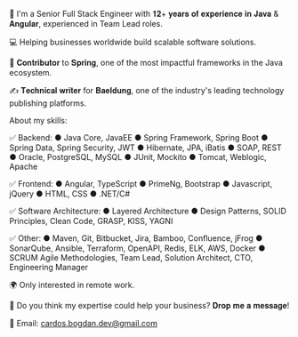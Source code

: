 👋 I'm a Senior Full Stack Engineer with 𝟏𝟐+ 𝐲𝐞𝐚𝐫𝐬 𝐨𝐟 𝐞𝐱𝐩𝐞𝐫𝐢𝐞𝐧𝐜𝐞 𝐢𝐧 𝐉𝐚𝐯𝐚 & 𝐀𝐧𝐠𝐮𝐥𝐚𝐫, experienced in Team Lead roles.

💻 Helping businesses worldwide build scalable software solutions.

🍃 𝐂𝐨𝐧𝐭𝐫𝐢𝐛𝐮𝐭𝐨𝐫 to 𝐒𝐩𝐫𝐢𝐧𝐠, one of the most impactful frameworks in the Java ecosystem.

✍ 𝐓𝐞𝐜𝐡𝐧𝐢𝐜𝐚𝐥 𝐰𝐫𝐢𝐭𝐞𝐫 for 𝐁𝐚𝐞𝐥𝐝𝐮𝐧𝐠, one of the industry's leading technology publishing platforms.

About my skills:

✅ Backend:
● Java Core, JavaEE
● Spring Framework, Spring Boot
● Spring Data, Spring Security, JWT
● Hibernate, JPA, iBatis
● SOAP, REST
● Oracle, PostgreSQL, MySQL
● JUnit, Mockito
● Tomcat, Weblogic, Apache

✅ Frontend: 
● Angular, TypeScript
● PrimeNg, Bootstrap
● Javascript, jQuery
● HTML, CSS
● .NET/C#

✅ Software Architecture:
● Layered Architecture
● Design Patterns, SOLID Principles, Clean Code, GRASP, KISS, YAGNI

✅ Other:
● Maven, Git, Bitbucket, Jira, Bamboo, Confluence, jFrog
● SonarQube, Ansible, Terraform, OpenAPI, Redis, ELK, AWS, Docker
● SCRUM Agile Methodologies, Team Lead, Solution Architect, CTO, Engineering Manager

🌍 Only interested in remote work.

🤝 Do you think my expertise could help your business? 𝐃𝐫𝐨𝐩 𝐦𝐞 𝐚 𝐦𝐞𝐬𝐬𝐚𝐠𝐞!

📧 Email: cardos.bogdan.dev@gmail.com
